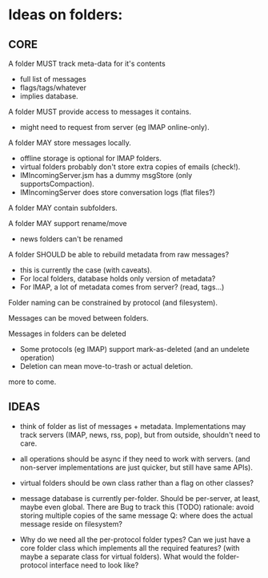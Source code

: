 # Ideas on folders:

## CORE

A folder MUST track meta-data for it's contents
  - full list of messages
  - flags/tags/whatever
  - implies database.

A folder MUST provide access to messages it contains.
  - might need to request from server (eg IMAP online-only).

A folder MAY store messages locally.
  - offline storage is optional for IMAP folders.
  - virtual folders probably don't store extra copies of emails (check!).
  - IMIncomingServer.jsm has a dummy msgStore (only supportsCompaction).
  - IMIncomingServer does store conversation logs (flat files?)

A folder MAY contain subfolders.

A folder MAY support rename/move
  - news folders can't be renamed

A folder SHOULD be able to rebuild metadata from raw messages?
  - this is currently the case (with caveats).
  - For local folders, database holds only version of metadata?
  - For IMAP, a lot of metadata comes from server? (read, tags...)

Folder naming can be constrained by protocol (and filesystem).

Messages can be moved between folders.

Messages in folders can be deleted
  - Some protocols (eg IMAP) support mark-as-deleted (and an undelete operation)
  - Deletion can mean move-to-trash or actual deletion.


more to come.

## IDEAS

- think of folder as list of messages + metadata.
  Implementations may track servers (IMAP, news, rss, pop), but from outside,
  shouldn't need to care.

- all operations should be async if they need to work with servers. (and
  non-server implementations are just quicker, but still have same APIs).

- virtual folders should be own class rather than a flag on other classes?

- message database is currently per-folder. Should be per-server, at least,
  maybe even global. There are Bug to track this (TODO)
  rationale: avoid storing multiple copies of the same message
  Q: where does the actual message reside on filesystem?

- Why do we need all the per-protocol folder types?
  Can we just have a core folder class which implements all the required features?
  (with maybe a separate class for virtual folders).
  What would the folder-protocol interface need to look like?

